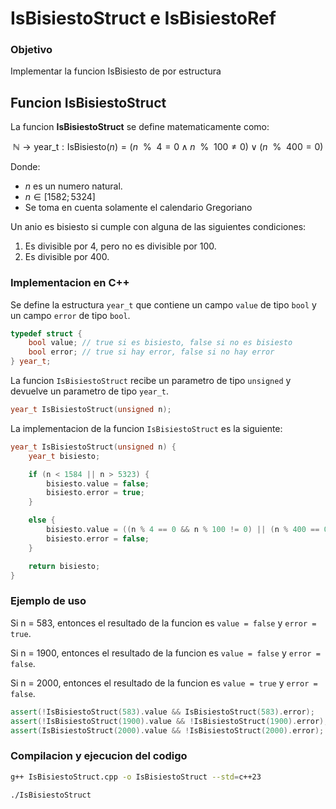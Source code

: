 # IsBisiestoStruct e IsBisiestoRef

### Objetivo

Implementar la funcion IsBisiesto de por estructura

## Funcion IsBisiestoStruct

La funcion **IsBisiestoStruct** se define matematicamente como:

```math
\mathbb{N} \to \text{year\_t} : \text{IsBisiesto}(n) = (n \>\> \% \>\>4 = 0 \land n \>\> \% \>\> 100 \neq 0) \lor (n \>\> \% \>\> 400 = 0)
```

Donde:

-   $n$ es un numero natural.
-   $n \in [1582;5324]$
-   Se toma en cuenta solamente el calendario Gregoriano

Un anio es bisiesto si cumple con alguna de las siguientes condiciones:

1. Es divisible por 4, pero no es divisible por 100.
2. Es divisible por 400.

### Implementacion en C++

Se define la estructura `year_t` que contiene un campo `value` de tipo `bool` y un campo `error` de tipo `bool`.

```C++
typedef struct {
    bool value; // true si es bisiesto, false si no es bisiesto
    bool error; // true si hay error, false si no hay error
} year_t;

```

La funcion `IsBisiestoStruct` recibe un parametro de tipo `unsigned` y devuelve un parametro de tipo `year_t`.

```C++
year_t IsBisiestoStruct(unsigned n);
```

La implementacion de la funcion `IsBisiestoStruct` es la siguiente:

```C++
year_t IsBisiestoStruct(unsigned n) {
    year_t bisiesto;

    if (n < 1584 || n > 5323) {
        bisiesto.value = false;
        bisiesto.error = true;
    }

    else {
        bisiesto.value = ((n % 4 == 0 && n % 100 != 0) || (n % 400 == 0));
        bisiesto.error = false;
    }

    return bisiesto;
}
```

### Ejemplo de uso

Si n = 583, entonces el resultado de la funcion es `value = false` y `error = true`.

Si n = 1900, entonces el resultado de la funcion es `value = false` y `error = false`.

Si n = 2000, entonces el resultado de la funcion es `value = true` y `error = false`.

```C++
assert(!IsBisiestoStruct(583).value && IsBisiestoStruct(583).error);
assert(!IsBisiestoStruct(1900).value && !IsBisiestoStruct(1900).error);
assert(IsBisiestoStruct(2000).value && !IsBisiestoStruct(2000).error);
```

### Compilacion y ejecucion del codigo

```bash
g++ IsBisiestoStruct.cpp -o IsBisiestoStruct --std=c++23
```

```bash
./IsBisiestoStruct
```
